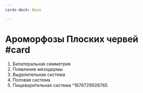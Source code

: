 ```yaml
---
cards-deck: Base

---
```


# Ароморфозы Плоских червей #card
1. Билатеральная симметрия
2. Появление мезодермы
3. Выделительная система
4. Половая система
5. Пищеварительная система
^1676729926765
